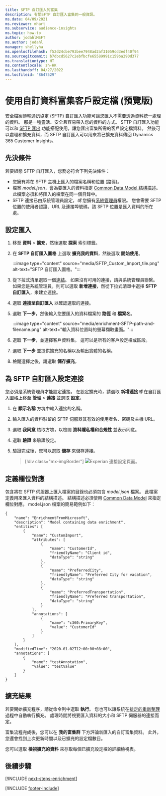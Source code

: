```yaml
---
title: SFTP 自訂匯入的富集
description: 有關SFTP 自訂匯入富集的一般資訊。
ms.date: 04/09/2021
ms.reviewer: mhart
ms.subservice: audience-insights
ms.topic: how-to
author: jodahlMSFT
ms.author: jodahl
manager: shellyha
ms.openlocfilehash: f52d24cbe793bee7948ad2af31059cd3edf40f94
ms.sourcegitcommit: b7dbcd5627c2ebfbcfe65589991c159ba290d377
ms.translationtype: HT
ms.contentlocale: zh-HK
ms.lasthandoff: 04/27/2022
ms.locfileid: "8647529"
---
```

# <a name="enrich-customer-profiles-with-custom-data-preview"></a>使用自訂資料富集客戶設定檔 (預覽版)

安全檔案傳輸通訊協定 (SFTP) 自訂匯入功能可讓您匯入不需要透過資料統一處理的資料。 那是一種靈活、安全且容易帶入您的資料的方式。 SFTP 自訂匯入功能可以和 [SFTP 匯出](export-sftp.md) 功能搭配使用，讓您匯出富集所需的客戶設定檔資料。 然後可以處理和擴充資料，而 SFTP 自訂匯入可以用來將已擴充資料傳回 Dynamics 365 Customer Insights。

## <a name="prerequisites"></a>先決條件

若要組態 SFTP 自訂匯入，您務必符合下列先決條件：

- 您擁有將在 SFTP 主機上匯入的檔案名稱和位置 (路徑)。
- 檔案 *model.json*，會為要匯入的資料指定 [Common Data Model 結構描述](/common-data-model/)。 此檔案必須和將匯入的檔案在同一個目錄中。
- SFTP 連接已由系統管理員設定，*或* 您擁有[系統管理員](permissions.md#admin)權限。 您會需要 SFTP 位置的使用者認證、URL 及連接埠號碼，該 SFTP 位置是匯入資料的所在處。


## <a name="configure-the-import"></a>設定匯入

1. 移至 **資料** > **擴充**，然後選取 **探索** 索引標籤。

1. 在 **SFTP 自訂匯入圖格** 上選取 **擴充我的資料**，然後選取 **開始使用**。

   :::image type="content" source="media/SFTP_Custom_Import_tile.png" alt-text="SFTP 自訂匯入圖格。":::

1. 從下拉式清單選取一個[連結](connections.md)。 如果沒有可用的連接，請與系統管理員聯繫。 如果您是系統管理員，則可以選取 **新增連接**，然從下拉式清單中選擇 **SFTP 自訂匯入**，來建立連接。

1. 選取 **連接至自訂匯入** 以確認選取的連接。

1.  選取 **下一步**，然後輸入您要匯入的資料檔案的 **路徑** 和 **檔案名**。

    :::image type="content" source="media/enrichment-SFTP-path-and-filename.png" alt-text="輸入資料位置時的螢幕擷取畫面。":::

1. 選取 **下一步**，並選擇客戶資料集。 這可以是所有的客戶設定檔或區段。

1. 選取 **下一步** 並提供擴充的名稱以及輸出實體的名稱。 

1. 檢閱選擇之後，請選取 **儲存擴充**。

## <a name="configure-the-connection-for-sftp-custom-import"></a>為 SFTP 自訂匯入設定連接 

您必須是系統管理員才能設定連接。 在設定擴充時，請選取 **新增連接***或* 在自訂匯入圖格上移至 **管理** > **連接** 並選取 **設定**。

1. 在 **顯示名稱** 方塊中輸入連接的名稱。

1. 輸入匯入的資料駐留的 SFTP 伺服器其有效的使用者名、密碼及主機 URL。

1. 選取 **我同意** 核取方塊，以檢閱 **資料隱私權和合規性** 並表示同意。

1. 選取 **驗證** 來驗證設定。

1. 驗證完成後，您可以選取 **儲存** 來儲存連接。

   > [!div class="mx-imgBorder"]
   > ![Experian 連接設定頁面。](media/enrichment-SFTP-connection.png "Experian 連接設定頁面")


## <a name="defining-field-mappings"></a>定義欄位對應 

包含將在 SFTP 伺服器上匯入檔案的目錄也必須包含 *model.json* 檔案。 此檔案定義用來匯入資料的結構描述。 結構描述必須使用 [Common Data Model](/common-data-model/) 來指定欄位對應。 model.json 檔案的簡易範例如下：

```
{
    "name": "EnrichmentFromMicrosoft",
    "description": "Model containing data enrichment",
    "entities": [
        {
            "name": "CustomImport",
            "attributes": [
                {
                    "name": "CustomerId",
                    "friendlyName": "Client id",
                    "dataType": "string"
                },
                {
                    "name": "PreferredCity",
                    "friendlyName": "Preferred City for vacation",
                    "dataType": "string"
                },
                {
                    "name": "PreferredTransportation",
                    "friendlyName": "Preferred transportation",
                    "dataType": "string"
                }
            ],
            "annotations": [
                {
                    "name": "c360:PrimaryKey",
                    "value": "CustomerId"
                }
            ]
        }
    ],
    "modifiedTime": "2020-01-02T12:00:00+08:00",
    "annotations": [
        {
            "name": "testAnnotation",
            "value": "testValue"
        }
    ]
}
```

## <a name="enrichment-results"></a>擴充結果

若要開始擴充程序，請從命令列中選取 **執行**。 您也可以讓系統在[排定的重新整理](system.md#schedule-tab)過程中自動執行擴充。 處理時間將視要匯入資料的大小和 SFTP 伺服器的連接而定。

富集流程完成後，您可以在 **我的富集群** 下方評論新匯入的自訂富集資料。 此外，您還會找到上次更新時間以及已擴充的設定檔數目。

您可以選取 **檢視擴充的資料** 來存取每個已擴充設定檔的詳細檢視表。

## <a name="next-steps"></a>後續步驟

[!INCLUDE [next-steps-enrichment](includes/next-steps-enrichment.md)]

[!INCLUDE [footer-include](includes/footer-banner.md)]
